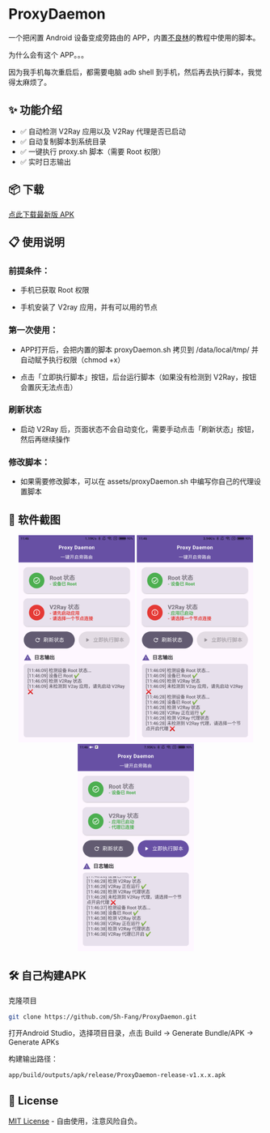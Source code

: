 # ProxyDaemon

一个把闲置 Android 设备变成旁路由的 APP，内置[不良林](https://bulianglin.com/archives/android-gateway.html)的教程中使用的脚本。

为什么会有这个 APP。。。

因为我手机每次重启后，都需要电脑 adb shell 到手机，然后再去执行脚本，我觉得太麻烦了。



## ✨ 功能介绍

- ✅ 自动检测 V2Ray 应用以及 V2Ray 代理是否已启动
- ✅ 自动复制脚本到系统目录
- ✅ 一键执行 proxy.sh 脚本（需要 Root 权限）
- ✅ 实时日志输出



## 📦 下载

[点此下载最新版 APK](https://github.com/Sh-Fang/ProxyDaemon/releases/)  


## 📋 使用说明

### 前提条件：

- 手机已获取 Root 权限

- 手机安装了 V2ray 应用，并有可以用的节点

### 第一次使用：

- APP打开后，会把内置的脚本 proxyDaemon.sh 拷贝到 /data/local/tmp/ 并自动赋予执行权限（chmod +x）

- 点击「立即执行脚本」按钮，后台运行脚本（如果没有检测到 V2Ray，按钮会置灰无法点击）


### 刷新状态

- 启动 V2Ray 后，页面状态不会自动变化，需要手动点击「刷新状态」按钮，然后再继续操作

### 修改脚本：

- 如果需要修改脚本，可以在 assets/proxyDaemon.sh 中编写你自己的代理设置脚本


## 📕 软件截图

<p align="center">
  <img src="images/fig1.png" alt="图1" width="230"/>
  <img src="images/fig2.png" alt="图2" width="230"/>
  <img src="images/fig3.png" alt="图3" width="230"/>
</p>

## 🛠️ 自己构建APK

克隆项目

```bash
git clone https://github.com/Sh-Fang/ProxyDaemon.git
```

打开Android Studio，选择项目目录，点击 Build -> Generate Bundle/APK -> Generate APKs

构建输出路径：
```BASH
app/build/outputs/apk/release/ProxyDaemon-release-v1.x.x.apk
```



## 📝 License
[MIT License](./LICENSE) - 自由使用，注意风险自负。